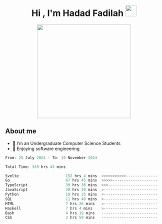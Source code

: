 <h1 align="center">Hi , I'm Hadad Fadilah <img src="https://media.giphy.com/media/hvRJCLFzcasrR4ia7z/giphy.gif" width="35"></h1>

<p align="center">
<img src="https://media.tenor.com/78dNivDemDAAAAAi/speech-bubble-venti.gif" width="300"/>    
</p>


##  About me
- 🔭 I’m an Undergraduate Computer Science Students
- 🌱 Enjoying software engineering

<!--START_SECTION:waka-->

```go
From: 25 July 2024 - To: 19 November 2024

Total Time: 339 hrs 43 mins

Svelte                     152 hrs 4 mins  >>>>>>>>>>>--------------   44.50 %
Go                         67 hrs 45 mins  >>>>>--------------------   19.83 %
TypeScript                 39 hrs 36 mins  >>>----------------------   11.59 %
JavaScript                 20 hrs 20 mins  >------------------------   05.95 %
Python                     19 hrs 25 mins  >------------------------   05.68 %
SQL                        11 hrs 40 mins  >------------------------   03.42 %
HTML                       7 hrs 26 mins   >------------------------   02.18 %
Haskell                    7 hrs 4 mins    >------------------------   02.07 %
Bash                       4 hrs 19 mins   -------------------------   01.26 %
CSS                        2 hrs 59 mins   -------------------------   00.87 %
```

<!--END_SECTION:waka-->




<!--
**Fadil-Tao/Fadil-Tao** is a ✨ _special_ ✨ repository because its `README.md` (this file) appears on your GitHub profile.


